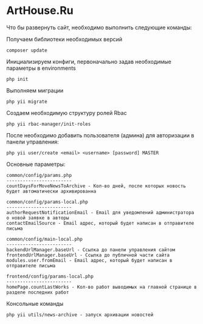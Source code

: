 # ArtHouse.Ru
Что бы развернуть сайт, необходимо выполнить следующие команды:

Получаем библиотеки необходимых версий
```
composer update
```

Инициализируем конфиги, первоначально задав необходимые параметры в environments
```
php init
```

Выполняем миграции
```
php yii migrate
```

Создаем необходимую структуру ролей Rbac
```
php yii rbac-manager/init-roles
```

После необходимо добавить пользователя (админа) для авторизации в панели управления:
```
php yii user/create <email> <username> [password] MASTER
```

Основные параметры:
```
common/config/params.php
------------------------
countDaysForMoveNewsToArchive - Кол-во дней, после которых новость будет автоматически архивированна
```

```
common/config/params-local.php
------------------------
authorRequestNotificationEmail - Email для уведомлений администратора о новой заявке в авторы
contactEmailSource - Email адрес, который будет написан в отправителе письма
```

```
common/config/main-local.php
------------------------
backendUrlManager.baseUrl - Ссылка до панели управления сайтом
frontendUrlManager.baseUrl - Ссылка до публичной части сайта
modules.user.fromEmail - Email адрес, который будет написан в отправителе письма
```

```
frontend/config/params-local.php
------------------------
homePage.countLastWorks - Кол-во работ выводимых на главной странице в разделе последних работ
```

Консольные команды
```
php yii utils/news-archive - запуск архивации новостей
```